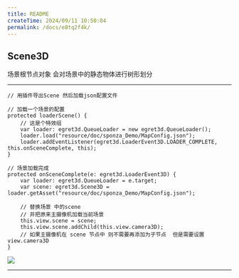 ```yaml
---
title: README
createTime: 2024/09/11 10:50:04
permalink: /docs/e8tq2f4k/
---
```

Scene3D
----------
场景根节点对象 会对场景中的静态物体进行树形划分

----------

	// 用插件导出Scene 然后加载json配置文件

    // 加载一个场景的配置
    protected loaderScene() {
        // 这是个特效组
        var loader: egret3d.QueueLoader = new egret3d.QueueLoader();
        loader.load("resource/doc/sponza_Demo/MapConfig.json");
        loader.addEventListener(egret3d.LoaderEvent3D.LOADER_COMPLETE, this.onSceneComplete, this);
    }

    // 场景加载完成
    protected onSceneComplete(e: egret3d.LoaderEvent3D) {
        var loader: egret3d.QueueLoader = e.target;
        var scene: egret3d.Scene3D = loader.getAsset("resource/doc/sponza_Demo/MapConfig.json");

        // 替换场景 中的scene
        // 并把原来主摄像机加载当前场景
        this.view.scene = scene;
        this.view.scene.addChild(this.view.camera3D);
		// 如果主摄像机在 scene 节点中 则不需要再添加为子节点  但是需要设置 view.camera3D
    }

![](Img_2.gif)

----------
